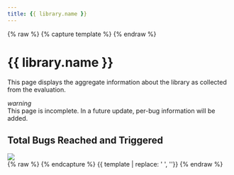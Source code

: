 ```yaml
---
title: {{ library.name }}
---
```

{% raw %}
{% capture template %}
{% endraw %}
<div class="section">
    <h1>{{ library.name }}</h1>
    <p>
        This page displays the aggregate information about the library as collected from the evaluation.
    </p>
    <div class="card-panel amber lighten-5">
        <div class="row valign-wrapper" style="margin-bottom: 0;">
            <div class="col s2 m1 center-align">
                <i class="small material-icons">warning</i>
            </div>
            <div class="col s10 m11">
                <span class="black-text">
                    This page is incomplete. In a future update, per-bug information will be added.
                </span>
            </div>
        </div>
    </div>
    <h2>Total Bugs Reached and Triggered</h2>
    <img class="materialboxed responsive-img" src="{{ plots_dir }}/{{ library.name | lower }}_reached_and_triggered_bar.svg" >
</div>
{% raw %}
{% endcapture %}
{{ template | replace: '    ', ''}}
{% endraw %}